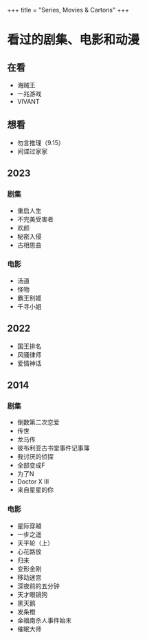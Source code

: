 +++
title = "Series, Movies & Cartons"
+++
# 看过的剧集、电影和动漫
## 在看
- 海贼王
- 一兆游戏
- VIVANT

## 想看
- 勿言推理（9.15）
- 间谍过家家
## 2023

### 剧集
- 重启人生
- 不完美受害者
- 欢颜
- 秘密入侵
- 古相思曲

### 电影
- 汤道
- 怪物
- 霸王别姬
- 千寻小姐

## 2022

- 国王排名
- 风骚律师
- 爱情神话
## 2014
### 剧集
- 倒数第二次恋爱
- 传世
- 龙马传
- 彼布利亚古书堂事件记事簿
- 我讨厌的侦探
- 全部变成F
- 为了N
- Doctor X III
- 来自星星的你

### 电影
- 星际穿越
- 一步之遥
- 天平轮（上）
- 心花路放
- 归来
- 变形金刚
- 移动迷宫
- 深夜前的五分钟
- 天才眼镜狗
- 黑天鹅
- 发条橙
- 金福南杀人事件始末
- 催眠大师